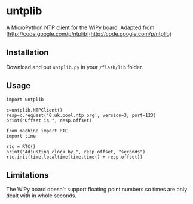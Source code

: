 # untplib
A MicroPython NTP client for the WiPy board. Adapted from [http://code.google.com/p/ntplib](http://code.google.com/p/ntplib)

## Installation
Download and put `untplib.py` in your `/flash/lib` folder.

## Usage

```
import untplib

c=untplib.NTPClient()
resp=c.request('0.uk.pool.ntp.org', version=3, port=123)
print("Offset is ", resp.offset)

from machine import RTC
import time

rtc = RTC()
print("Adjusting clock by ", resp.offset, "seconds")
rtc.init(time.localtime(time.time() + resp.offset))
```

## Limitations
The WiPy board doesn't support floating point numbers so times are only dealt with in whole seconds.
